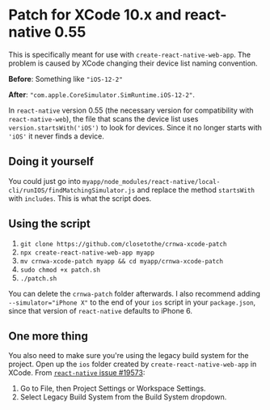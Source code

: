 # Patch for XCode 10.x and react-native 0.55
This is specifically meant for use with `create-react-native-web-app`. The problem is caused by XCode changing their device list naming convention.  


**Before**: Something like `"iOS-12-2"`  

**After**: `"com.apple.CoreSimulator.SimRuntime.iOS-12-2"`. 


In `react-native` version 0.55 (the necessary version for compatibility with `react-native-web`), the file that scans the device list uses `version.startsWith('iOS')` to look for devices. Since it no longer starts with `'iOS'` it never finds a device.

## Doing it yourself
You could just go into `myapp/node_modules/react-native/local-cli/runIOS/findMatchingSimulator.js` and replace the method `startsWith` with `includes`. This is what the script does.

## Using the script

1. `git clone https://github.com/closetothe/crnwa-xcode-patch`
2. `npx create-react-native-web-app myapp`
3. `mv crnwa-xcode-patch myapp && cd myapp/crnwa-xcode-patch`
4. `sudo chmod +x patch.sh`
5. `./patch.sh`

You can delete the `crnwa-patch` folder afterwards. I also recommend adding `--simulator="iPhone X"` to the end of your `ios` script in your `package.json`, since that version of `react-native` defaults to iPhone 6.

## One more thing
You also need to make sure you're using the legacy build system for the project. Open up the `ios` folder created by `create-react-native-web-app` in XCode. From [`react-native` issue #19573](https://github.com/facebook/react-native/issues/19573):  



1. Go to File, then Project Settings or Workspace Settings.
2. Select Legacy Build System from the Build System dropdown.
